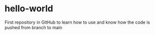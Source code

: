 # hello-world
First repository in GitHub to learn how to use and know how the code is pushed from branch to main
